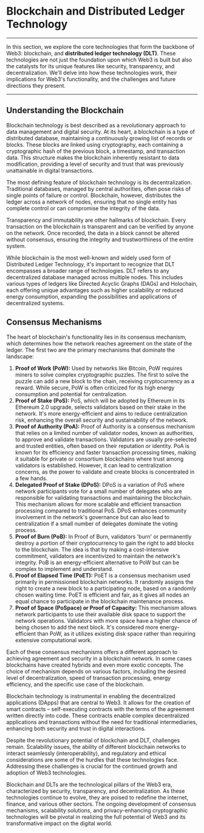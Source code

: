 # Blockchain and Distributed Ledger Technology

***

In this section, we explore the core technologies that form the backbone of Web3: blockchain, and **distributed ledger technology (DLT)**. These technologies are not just the foundation upon which Web3 is built but also the catalysts for its unique features like security, transparency, and decentralization. We'll delve into how these technologies work, their implications for Web3's functionality, and the challenges and future directions they present.

***

## Understanding the Blockchain

Blockchain technology is best described as a revolutionary approach to data management and digital security. At its heart, a blockchain is a type of distributed database, maintaining a continuously growing list of records or blocks. These blocks are linked using cryptography, each containing a cryptographic hash of the previous block, a timestamp, and transaction data. This structure makes the blockchain inherently resistant to data modification, providing a level of security and trust that was previously unattainable in digital transactions.

The most defining feature of blockchain technology is its decentralization. Traditional databases, managed by central authorities, often pose risks of single points of failure or control. Blockchain, however, distributes the ledger across a network of nodes, ensuring that no single entity has complete control or can compromise the integrity of the data.

Transparency and immutability are other hallmarks of blockchain. Every transaction on the blockchain is transparent and can be verified by anyone on the network. Once recorded, the data in a block cannot be altered without consensus, ensuring the integrity and trustworthiness of the entire system.

While blockchain is the most well-known and widely used form of Distributed Ledger Technology, it's important to recognize that DLT encompasses a broader range of technologies. DLT refers to any decentralized database managed across multiple nodes. This includes various types of ledgers like Directed Acyclic Graphs (DAGs) and Holochain, each offering unique advantages such as higher scalability or reduced energy consumption, expanding the possibilities and applications of decentralized systems.

## Consensus Mechanisms

The heart of blockchain's functionality lies in its consensus mechanism, which determines how the network reaches agreement on the state of the ledger.  The first two are the primary mechanisms that dominate the landscape:

1. **Proof of Work (PoW):** Used by networks like Bitcoin, PoW requires miners to solve complex cryptographic puzzles. The first to solve the puzzle can add a new block to the chain, receiving cryptocurrency as a reward. While secure, PoW is often criticized for its high energy consumption and potential for centralization.
2. **Proof of Stake (PoS):** PoS, which will be adopted by Ethereum in its Ethereum 2.0 upgrade, selects validators based on their stake in the network. It's more energy-efficient and aims to reduce centralization risk, enhancing the overall security and sustainability of the network.
3. **Proof of Authority (PoA):** Proof of Authority is a consensus mechanism that relies on a limited number of validator nodes, known as authorities, to approve and validate transactions. Validators are usually pre-selected and trusted entities, often based on their reputation or identity. PoA is known for its efficiency and faster transaction processing times, making it suitable for private or consortium blockchains where trust among validators is established. However, it can lead to centralization concerns, as the power to validate and create blocks is concentrated in a few hands.
4. **Delegated Proof of Stake (DPoS):** DPoS is a variation of PoS where network participants vote for a small number of delegates who are responsible for validating transactions and maintaining the blockchain. This mechanism allows for more scalable and efficient transaction processing compared to traditional PoS. DPoS enhances community involvement in the network's governance but can also lead to centralization if a small number of delegates dominate the voting process.
5. **Proof of Burn (PoB):** In Proof of Burn, validators 'burn' or permanently destroy a portion of their cryptocurrency to gain the right to add blocks to the blockchain. The idea is that by making a cost-intensive commitment, validators are incentivized to maintain the network's integrity. PoB is an energy-efficient alternative to PoW but can be complex to implement and understand.
6. **Proof of Elapsed Time (PoET):** PoET is a consensus mechanism used primarily in permissioned blockchain networks. It randomly assigns the right to create a new block to a participating node, based on a randomly chosen waiting time. PoET is efficient and fair, as it gives all nodes an equal chance to participate in the blockchain maintenance process.
7. **Proof of Space (PoSpace) or Proof of Capacity:** This mechanism allows network participants to use their available disk space to support the network operations. Validators with more space have a higher chance of being chosen to add the next block. It's considered more energy-efficient than PoW, as it utilizes existing disk space rather than requiring extensive computational work.

Each of these consensus mechanisms offers a different approach to achieving agreement and security in a blockchain network. In some cases blockchains have created hybrids and even more exotic concepts. The choice of mechanism depends on various factors, including the desired level of decentralization, speed of transaction processing, energy efficiency, and the specific use case of the blockchain.

Blockchain technology is instrumental in enabling the decentralized applications (DApps) that are central to Web3. It allows for the creation of smart contracts – self-executing contracts with the terms of the agreement written directly into code. These contracts enable complex decentralized applications and transactions without the need for traditional intermediaries, enhancing both security and trust in digital interactions.

Despite the revolutionary potential of blockchain and DLT, challenges remain. Scalability issues, the ability of different blockchain networks to interact seamlessly (interoperability), and regulatory and ethical considerations are some of the hurdles that these technologies face. Addressing these challenges is crucial for the continued growth and adoption of Web3 technologies.

Blockchain and DLTs are the technological pillars of the Web3 era, characterized by security, transparency, and decentralization. As these technologies continue to evolve, they are poised to redefine the internet, finance, and various other sectors. The ongoing development of consensus mechanisms, scalability solutions, and privacy-enhancing cryptographic technologies will be pivotal in realizing the full potential of Web3 and its transformative impact on the digital world.